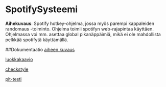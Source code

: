 # SpotifySysteemi
**Aihekuvaus**: Spotify hotkey-ohjelma, jossa myös parempi kappaleiden randomaus -toiminto. Ohjelma toimii spotifyn web-rajapintaa käyttäen. Ohjelmassa voi mm. asettaa global pikanäppäimiä, mikä ei ole mahdollista pelkkää spotifytä käyttämällä.

##Dokumentaatio
[aiheen kuvaus](dokumentaatio/aiheenKuvausJaRakenne.md)

[luokkakaavio](dokumentaatio/luokkakaavio.png)

[checkstyle](https://htmlpreview.github.io/?https://github.com/xbexbex/SpotifySysteemi/blob/master/dokumentaatio/checkstyle/site/checkstyle.html)

[pit-testi](dokumentaatio/pit/201702031942/pit_ei_vielakaan_toimi_tuntien_saatamisen_jalkeen_ja_luo_vain_tyhjan_kansion.txt)
